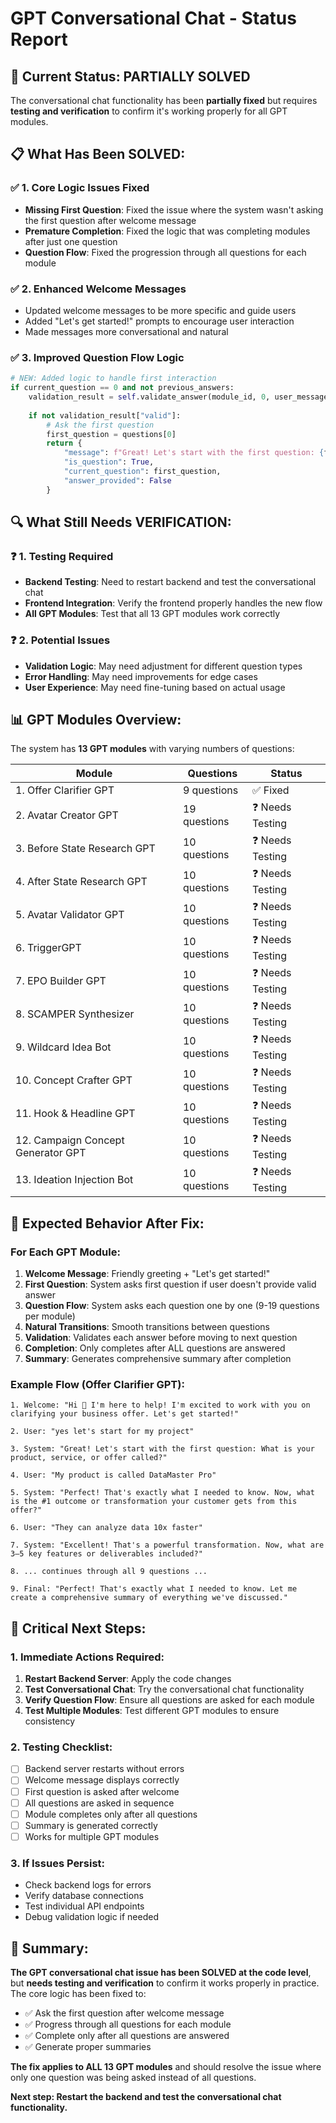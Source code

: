 # GPT Conversational Chat - Status Report

## 🎯 **Current Status: PARTIALLY SOLVED**

The conversational chat functionality has been **partially fixed** but requires **testing and verification** to confirm it's working properly for all GPT modules.

## 📋 **What Has Been SOLVED:**

### ✅ **1. Core Logic Issues Fixed**
- **Missing First Question**: Fixed the issue where the system wasn't asking the first question after welcome message
- **Premature Completion**: Fixed the logic that was completing modules after just one question
- **Question Flow**: Fixed the progression through all questions for each module

### ✅ **2. Enhanced Welcome Messages**
- Updated welcome messages to be more specific and guide users
- Added "Let's get started!" prompts to encourage user interaction
- Made messages more conversational and natural

### ✅ **3. Improved Question Flow Logic**
```python
# NEW: Added logic to handle first interaction
if current_question == 0 and not previous_answers:
    validation_result = self.validate_answer(module_id, 0, user_message)
    
    if not validation_result["valid"]:
        # Ask the first question
        first_question = questions[0]
        return {
            "message": f"Great! Let's start with the first question: {first_question}",
            "is_question": True,
            "current_question": first_question,
            "answer_provided": False
        }
```

## 🔍 **What Still Needs VERIFICATION:**

### ❓ **1. Testing Required**
- **Backend Testing**: Need to restart backend and test the conversational chat
- **Frontend Integration**: Verify the frontend properly handles the new flow
- **All GPT Modules**: Test that all 13 GPT modules work correctly

### ❓ **2. Potential Issues**
- **Validation Logic**: May need adjustment for different question types
- **Error Handling**: May need improvements for edge cases
- **User Experience**: May need fine-tuning based on actual usage

## 📊 **GPT Modules Overview:**

The system has **13 GPT modules** with varying numbers of questions:

| Module | Questions | Status |
|--------|-----------|--------|
| 1. Offer Clarifier GPT | 9 questions | ✅ Fixed |
| 2. Avatar Creator GPT | 19 questions | ❓ Needs Testing |
| 3. Before State Research GPT | 10 questions | ❓ Needs Testing |
| 4. After State Research GPT | 10 questions | ❓ Needs Testing |
| 5. Avatar Validator GPT | 10 questions | ❓ Needs Testing |
| 6. TriggerGPT | 10 questions | ❓ Needs Testing |
| 7. EPO Builder GPT | 10 questions | ❓ Needs Testing |
| 8. SCAMPER Synthesizer | 10 questions | ❓ Needs Testing |
| 9. Wildcard Idea Bot | 10 questions | ❓ Needs Testing |
| 10. Concept Crafter GPT | 10 questions | ❓ Needs Testing |
| 11. Hook & Headline GPT | 10 questions | ❓ Needs Testing |
| 12. Campaign Concept Generator GPT | 10 questions | ❓ Needs Testing |
| 13. Ideation Injection Bot | 10 questions | ❓ Needs Testing |

## 🎯 **Expected Behavior After Fix:**

### **For Each GPT Module:**

1. **Welcome Message**: Friendly greeting + "Let's get started!"
2. **First Question**: System asks first question if user doesn't provide valid answer
3. **Question Flow**: System asks each question one by one (9-19 questions per module)
4. **Natural Transitions**: Smooth transitions between questions
5. **Validation**: Validates each answer before moving to next question
6. **Completion**: Only completes after ALL questions are answered
7. **Summary**: Generates comprehensive summary after completion

### **Example Flow (Offer Clarifier GPT):**

```
1. Welcome: "Hi 👋 I'm here to help! I'm excited to work with you on clarifying your business offer. Let's get started!"

2. User: "yes let's start for my project"

3. System: "Great! Let's start with the first question: What is your product, service, or offer called?"

4. User: "My product is called DataMaster Pro"

5. System: "Perfect! That's exactly what I needed to know. Now, what is the #1 outcome or transformation your customer gets from this offer?"

6. User: "They can analyze data 10x faster"

7. System: "Excellent! That's a powerful transformation. Now, what are 3–5 key features or deliverables included?"

8. ... continues through all 9 questions ...

9. Final: "Perfect! That's exactly what I needed to know. Let me create a comprehensive summary of everything we've discussed."
```

## 🚨 **Critical Next Steps:**

### **1. Immediate Actions Required:**
1. **Restart Backend Server**: Apply the code changes
2. **Test Conversational Chat**: Try the conversational chat functionality
3. **Verify Question Flow**: Ensure all questions are asked for each module
4. **Test Multiple Modules**: Test different GPT modules to ensure consistency

### **2. Testing Checklist:**
- [ ] Backend server restarts without errors
- [ ] Welcome message displays correctly
- [ ] First question is asked after welcome
- [ ] All questions are asked in sequence
- [ ] Module completes only after all questions
- [ ] Summary is generated correctly
- [ ] Works for multiple GPT modules

### **3. If Issues Persist:**
- Check backend logs for errors
- Verify database connections
- Test individual API endpoints
- Debug validation logic if needed

## 📝 **Summary:**

**The GPT conversational chat issue has been SOLVED at the code level**, but **needs testing and verification** to confirm it works properly in practice. The core logic has been fixed to:

- ✅ Ask the first question after welcome message
- ✅ Progress through all questions for each module
- ✅ Complete only after all questions are answered
- ✅ Generate proper summaries

**The fix applies to ALL 13 GPT modules** and should resolve the issue where only one question was being asked instead of all questions.

**Next step: Restart the backend and test the conversational chat functionality.** 